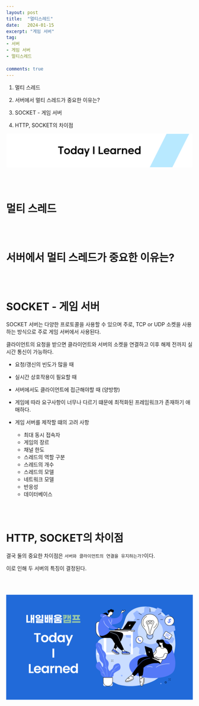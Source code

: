 ```yaml
---
layout: post
title:  "멀티스레드"
date:   2024-01-15
excerpt: "게임 서버"
tag:
- 서버
- 게임 서버
- 멀티스레드

comments: true
---
```


1. 멀티 스레드

2. 서버에서 멀티 스레드가 중요한 이유는?

3. SOCKET - 게임 서버

4. HTTP, SOCKET의 차이점

![nbcbanner](/assets/img/TILbanner.png)


<br/>
<br/>


# 멀티 스레드



<br/>
<br/>

# 서버에서 멀티 스레드가 중요한 이유는?


<br/>
<br/>

# SOCKET - 게임 서버

SOCKET 서버는 다양한 프로토콜을 사용할 수 있으며 주로, TCP or UDP 소켓을 사용하는 방식으로 주로 게임 서버에서 사용된다.

클라이언트의 요청을 받으면 클라이언트와 서버의 소켓을 연결하고 이후 해제 전까지 실시간 통신이 가능하다.

- 요청/갱신의 빈도가 많을 때
- 실시간 상호작용이 필요할 때
- 서버에서도 클라이언트에 접근해야할 때 (양방향)
- 게임에 따라 요구사항이 너무나 다르기 떄문에 최적화된 프레임워크가 존재하기 애매하다.

- 게임 서버를 제작할 떄의 고려 사항
  - 최대 동시 접속자
  - 게임의 장르
  - 채널 한도
  - 스레드의 역할 구분
  - 스레드의 개수
  - 스레드의 모델
  - 네트워크 모델
  - 반응성
  - 데이터베이스

<br/>
<br/>

# HTTP, SOCKET의 차이점

결국 둘의 중요한 차이점은 `서버와 클라이언트의 연결을 유지하는가?`이다.

이로 인해 두 서버의 특징이 결정된다.

<br/>
<br/>

![nbcthumbnail](/assets/img/thumbnail-image.png)